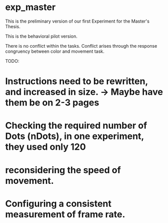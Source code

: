 # exp_master

This is the preliminary version of our first Experiment for the Master's Thesis.

This is the behavioral pilot version.

There is no conflict within the tasks. Conflict arises through the response
congruency between color and movement task.

TODO:
# Instructions need to be rewritten, and increased in size. -> Maybe have them be on 2-3 pages
# Checking the required number of Dots (nDots), in one experiment, they used only 120
# reconsidering the speed of movement.
# Configuring a consistent measurement of frame rate.
